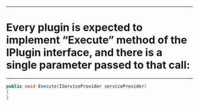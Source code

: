 ***
# Every plugin is expected to implement “Execute” method of the IPlugin interface, and there is a single parameter passed to that call: 
***
```cs
public void Execute(IServiceProvider serviceProvider)
{
}
```        
